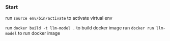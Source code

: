 ### Start

run `source env/bin/activate` to activate virtual env

run `docker build -t llm-model .` to build docker image
run `docker run llm-model` to run docker image
